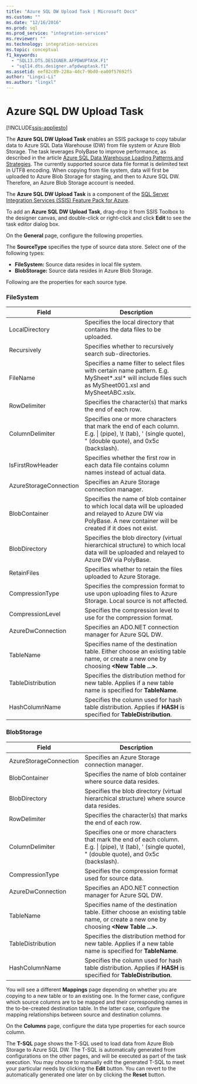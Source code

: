 ```yaml
---
title: "Azure SQL DW Upload Task | Microsoft Docs"
ms.custom: ""
ms.date: "12/16/2016"
ms.prod: sql
ms.prod_service: "integration-services"
ms.reviewer: ""
ms.technology: integration-services
ms.topic: conceptual
f1_keywords: 
  - "SQL13.DTS.DESIGNER.AFPDWUPTASK.F1"
  - "sql14.dts.designer.afpdwuptask.f1"
ms.assetid: eef82c89-228a-4dc7-9bd0-ea00f57692f5
author: "Lingxi-Li"
ms.author: "lingxl"
---
```

# Azure SQL DW Upload Task

[!INCLUDE[ssis-appliesto](../../includes/ssis-appliesto-ssvrpluslinux-asdb-asdw-xxx.md)]



The **Azure SQL DW Upload Task** enables an SSIS package to copy tabular data to Azure SQL Data Warehouse (DW) from file system or Azure Blob Storage.
The task leverages PolyBase to improve performance, as described in the article [Azure SQL Data Warehouse Loading Patterns and Strategies](https://blogs.msdn.microsoft.com/sqlcat/2017/05/17/azure-sql-data-warehouse-loading-patterns-and-strategies/).
The currently supported source data file format is delimited text in UTF8 encoding.
When copying from file system, data will first be uploaded to Azure Blob Storage for staging, and then to Azure SQL DW. Therefore, an Azure Blob Storage account is needed.

The **Azure SQL DW Upload Task** is a component of the [SQL Server Integration Services (SSIS) Feature Pack for Azure](../../integration-services/azure-feature-pack-for-integration-services-ssis.md).

To add an **Azure SQL DW Upload Task**, drag-drop it from SSIS Toolbox to the designer canvas, and double-click or right-click and click **Edit** to see the task editor dialog box.

On the **General** page, configure the following properties.

The **SourceType** specifies the type of source data store. Select one of the following types:

* **FileSystem:** Source data resides in local file system.
* **BlobStorage:** Source data resides in Azure Blob Storage.

Following are the properties for each source type.

### FileSystem

Field|Description
-----|-----------
LocalDirectory|Specifies the local directory that contains the data files to be uploaded.
Recursively|Specifies whether to recursively search sub-directories.
FileName|Specifies a name filter to select files with certain name pattern. E.g. MySheet*.xsl\* will include files such as MySheet001.xsl and MySheetABC.xslx.
RowDelimiter|Specifies the character(s) that marks the end of each row.
ColumnDelimiter|Specifies one or more characters that mark the end of each column. E.g. &#124; (pipe), \t (tab), ' (single quote), " (double quote), and 0x5c (backslash).
IsFirstRowHeader|Specifies whether the first row in each data file contains column names instead of actual data.
AzureStorageConnection|Specifies an Azure Storage connection manager.
BlobContainer|Specifies the name of blob container to which local data will be uploaded and relayed to Azure DW via PolyBase. A new container will be created if it does not exist.
BlobDirectory|Specifies the blob directory (virtual hierarchical structure) to which local data will be uploaded and relayed to Azure DW via PolyBase.
RetainFiles|Specifies whether to retain the files uploaded to Azure Storage.
CompressionType|Specifies the compression format to use upon uploading files to Azure Storage. Local source is not affected.
CompressionLevel|Specifies the compression level to use for the compression format.
AzureDwConnection|Specifies an ADO.NET connection manager for Azure SQL DW.
TableName|Specifies name of the destination table. Either choose an existing table name, or create a new one by choosing **\<New Table ...>**.
TableDistribution|Specifies the distribution method for new table. Applies if a new table name is specified for **TableName**.
HashColumnName|Specifies the column used for hash table distribution. Applies if **HASH** is specified for **TableDistribution**.

### BlobStorage

Field|Description
-----|-----------
AzureStorageConnection|Specifies an Azure Storage connection manager.
BlobContainer|Specifies the name of blob container where source data resides.
BlobDirectory|Specifies the blob directory (virtual hierarchical structure) where source data resides.
RowDelimiter|Specifies the character(s) that marks the end of each row.
ColumnDelimiter|Specifies one or more characters that mark the end of each column. E.g. &#124; (pipe), \t (tab), ' (single quote), " (double quote), and 0x5c (backslash).
CompressionType|Specifies the compression format used for source data.
AzureDwConnection|Specifies an ADO.NET connection manager for Azure SQL DW.
TableName|Specifies name of the destination table. Either choose an existing table name, or create a new one by choosing **\<New Table ...>**.
TableDistribution|Specifies the distribution method for new table. Applies if a new table name is specified for **TableName**.
HashColumnName|Specifies the column used for hash table distribution. Applies if **HASH** is specified for **TableDistribution**.

You will see a different **Mappings** page depending on whether you are copying to a new table or to an existing one.
In the former case, configure which source columns are to be mapped and their corresponding names in the to-be-created destination table.
In the latter case, configure the mapping relationships between source and destination columns.

On the **Columns** page, configure the data type properties for each source column.

The **T-SQL** page shows the T-SQL used to load data from Azure Blob Storage to Azure SQL DW.
The T-SQL is automatically generated from configurations on the other pages, and will be executed as part of the task execution.
You may choose to manually edit the generated T-SQL to meet your particular needs by clicking the **Edit** button.
You can revert to the automatically generated one later on by clicking the **Reset** button.
